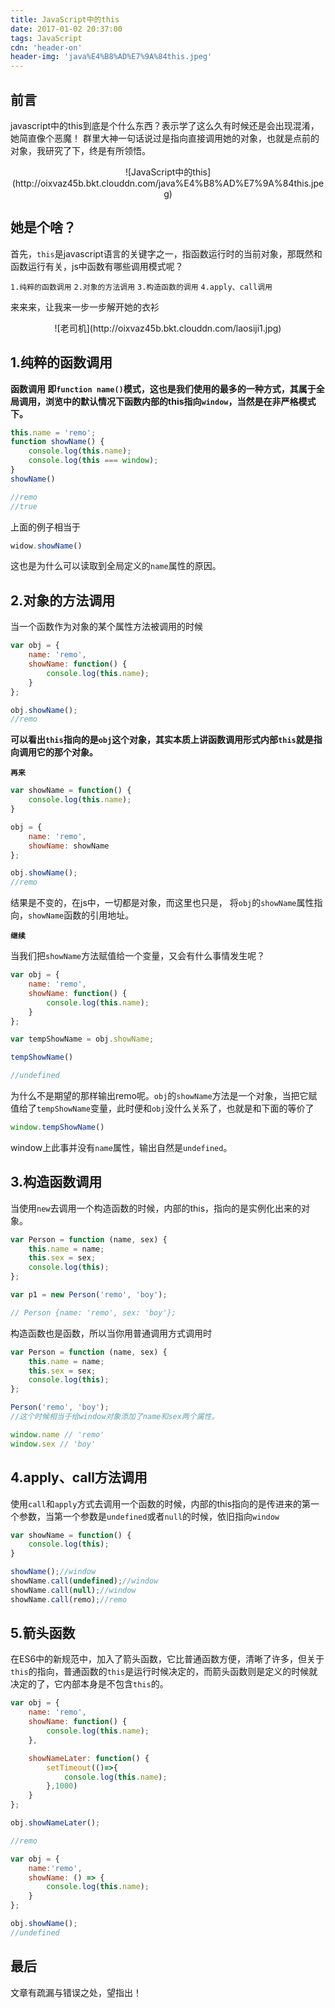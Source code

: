 ```yaml
---
title: JavaScript中的this
date: 2017-01-02 20:37:00
tags: JavaScript
cdn: 'header-on'
header-img: 'java%E4%B8%AD%E7%9A%84this.jpeg'
---
```


## 前言

javascript中的this到底是个什么东西？表示学了这么久有时候还是会出现混淆，她简直像个恶魔！
群里大神一句话说过是指向直接调用她的对象，也就是点前的对象，我研究了下，终是有所领悟。
<center>![JavaScript中的this](http://oixvaz45b.bkt.clouddn.com/java%E4%B8%AD%E7%9A%84this.jpeg)</center>


## 她是个啥？
首先，`this`是javascript语言的关键字之一，指函数运行时的当前对象，那既然和函数运行有关，js中函数有哪些调用模式呢？

`1.纯粹的函数调用`
`2.对象的方法调用`
`3.构造函数的调用`
`4.apply、call调用`

来来来，让我来一步一步解开她的衣衫
<center>![老司机](http://oixvaz45b.bkt.clouddn.com/laosiji1.jpg)</center>


## 1.纯粹的函数调用

**函数调用 即`function name()`模式，这也是我们使用的最多的一种方式，其属于全局调用，浏览中的默认情况下函数内部的this指向`window`，当然是在非严格模式下。**

```javascript
this.name = 'remo';
function showName() {
	console.log(this.name);
	console.log(this === window);
}
showName()

//remo
//true
```
上面的例子相当于

```javascript
widow.showName()
```

这也是为什么可以读取到全局定义的`name`属性的原因。

## 2.对象的方法调用

当一个函数作为对象的某个属性方法被调用的时候

```javascript
var obj = {
	name: 'remo',
	showName: function() {
		console.log(this.name);
	}
};

obj.showName();
//remo
```

**可以看出`this`指向的是`obj`这个对象，其实本质上讲函数调用形式内部`this`就是指向调用它的那个对象。**

**`再来`**

```javascript
var showName = function() {
	console.log(this.name);
}

obj = {
	name: 'remo',
	showName: showName
};

obj.showName();
//remo
```

结果是不变的，在js中，一切都是对象，而这里也只是， 将`obj`的`showName`属性指向，`showName`函数的引用地址。

**`继续`**

当我们把`showName`方法赋值给一个变量，又会有什么事情发生呢？

```javascript
var obj = {
	name: 'remo',
	showName: function() {
		console.log(this.name);
	}
};

var tempShowName = obj.showName;

tempShowName()

//undefined
```

为什么不是期望的那样输出remo呢。`obj`的`showName`方法是一个对象，当把它赋值给了`tempShowName`变量，此时便和`obj`没什么关系了，也就是和下面的等价了

```javascript
window.tempShowName()
```

window上此事并没有`name`属性，输出自然是`undefined`。


## 3.构造函数调用

当使用`new`去调用一个构造函数的时候，内部的this，指向的是实例化出来的对象。

```javascript
var Person = function (name, sex) {
    this.name = name;
    this.sex = sex;
    console.log(this);
};

var p1 = new Person('remo', 'boy');

// Person {name: 'remo', sex: 'boy'};
```

构造函数也是函数，所以当你用普通调用方式调用时

```javascript
var Person = function (name, sex) {
    this.name = name;
    this.sex = sex;
    console.log(this);
};

Person('remo', 'boy');
//这个时候相当于给window对象添加了name和sex两个属性。

window.name // 'remo'
window.sex // 'boy'
```

## 4.apply、call方法调用

使用`call`和`apply`方式去调用一个函数的时候，内部的this指向的是传进来的第一个参数，当第一个参数是`undefined`或者`null`的时候，依旧指向`window`

```javascript
var showName = function() {
	console.log(this);
}

showName();//window
showName.call(undefined);//window
showName.call(null);//window
showName.call(remo);//remo
```

## 5.箭头函数

在ES6中的新规范中，加入了箭头函数，它比普通函数方便，清晰了许多，但关于`this`的指向，普通函数的`this`是运行时候决定的，而箭头函数则是定义的时候就决定的了，它内部本身是不包含`this`的。

```javascript
var obj = {
	name: 'remo',
	showName: function() {
		console.log(this.name);
	},

	showNameLater: function() {
		setTimeout(()=>{
			console.log(this.name);
		},1000)
	}
};

obj.showNameLater();

//remo
```

```javascript
var obj = {
	name:'remo',
	showName: () => {
		console.log(this.name);
	}
};

obj.showName();
//undefined
```

## 最后
文章有疏漏与错误之处，望指出！
